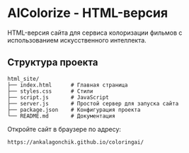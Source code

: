 # AIColorize - HTML-версия

HTML-версия сайта для сервиса колоризации фильмов с использованием искусственного интеллекта.

## Структура проекта

```
html_site/
├── index.html      # Главная страница
├── styles.css      # Стили
├── script.js       # JavaScript
├── server.js       # Простой сервер для запуска сайта
├── package.json    # Конфигурация проекта
└── README.md       # Документация
```

Откройте сайт в браузере по адресу:
```
https://ankalagonchik.github.io/coloringai/
